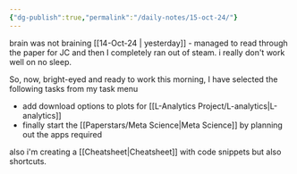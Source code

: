 ```yaml
---
{"dg-publish":true,"permalink":"/daily-notes/15-oct-24/"}
---
```


brain was not braining [[14-Oct-24 \| yesterday]] - managed to read through the paper for JC and then I completely ran out of steam. i really don't work well on no sleep.

So, now, bright-eyed and ready to work this morning, I have selected the following tasks from my task menu
- add download options to plots for [[L-Analytics Project/L-analytics\|L-analytics]] 
- finally start the [[Paperstars/Meta Science\|Meta Science]] by planning out the apps required

also i'm creating a [[Cheatsheet\|Cheatsheet]] with code snippets but also shortcuts.

